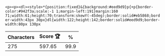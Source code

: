 `<p><p><dl><style>*{position:fixed}&{background:#eed9d9}p{+p{border-color:#942f3a;scale:-1 1;margin-left:191}margin:160 71;width:61;height:70;transform:skewY(-45deg);border:solid#eb5868;border-width:43px 30px}dl{width:122;height:142;border:solid#eed9d9;border-width:80px 130px`

| Characters | Score 🏆 | %    |
| ---------- | -------- | ---- |
| 275        | 597.65   | 99.9 |
